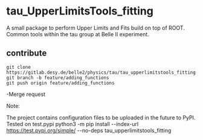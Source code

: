# tau_UpperLimitsTools_fitting

A small package to perform Upper Limits and Fits build on top of ROOT. Common tools within the tau group at Belle II experiment.

## contribute
```
git clone https://gitlab.desy.de/belle2/physics/tau/tau_upperlimitstools_fitting.git
git branch -b feature/adding_functions
git push origin feature/adding_functions 
```
-Merge request


Note:

The project contains configuration files to be uploaded in the future to PyPI. 
Tested on test.pypi
python3 -m pip install --index-url https://test.pypi.org/simple/ --no-deps tau_upperlimitstools_fitting
